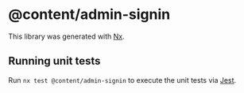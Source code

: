 # @content/admin-signin

This library was generated with [Nx](https://nx.dev).

## Running unit tests

Run `nx test @content/admin-signin` to execute the unit tests via [Jest](https://jestjs.io).

